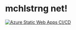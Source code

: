 # mchlstrng net!

[![Azure Static Web Apps CI/CD](https://github.com/mchlstrng/mchlstrng.net/actions/workflows/main.yml/badge.svg)](https://github.com/mchlstrng/mchlstrng.net/actions/workflows/main.yml)
